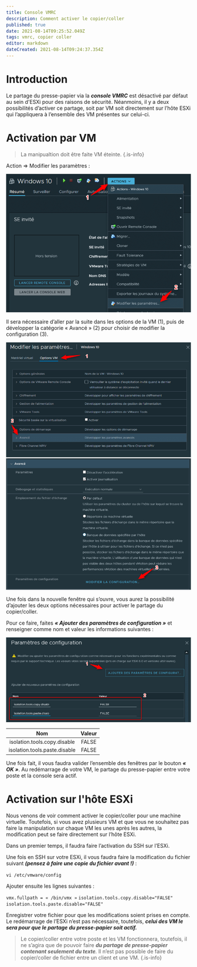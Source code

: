 ```yaml
---
title: Console VMRC
description: Comment activer le copier/coller
published: true
date: 2021-08-14T09:25:52.049Z
tags: vmrc, copier coller
editor: markdown
dateCreated: 2021-08-14T09:24:37.354Z
---
```


# Introduction
Le partage du presse-papier via la ***console VMRC*** est désactivé par défaut au sein d'ESXi pour des raisons de sécurité. Néanmoins, il y a deux possibilités d’activer ce partage, soit par VM soit directement sur l’hôte ESXi qui l’appliquera à l’ensemble des VM présentes sur celui-ci.

# Activation par VM

> La manipualtion doit être faite VM éteinte.
{.is-info}

Action => Modifier les paramètres :

![etape_1.png](/images/etape_1.png)

Il sera nécessaire d’aller par la suite dans les options de la VM (1), puis de développer la catégorie « Avancé » (2) pour choisir de modifier la configuration (3).

![etape_2.png](/images/etape_2.png)
![etape_3.png](/images/etape_3.png)

Une fois dans la nouvelle fenêtre qui s’ouvre, vous aurez la possibilité d’ajouter les deux options nécessaires pour activer le partage du copier/coller.

Pour ce faire, faites ***« Ajouter des paramètres de configuration »*** et renseigner comme nom et valeur les informations suivantes :

![etape_4.png](/images/etape_4.png)

|  Nom | Valeur  |
|:-:|:-:|
|isolation.tools.copy.disable   | FALSE  |  
|isolation.tools.paste.disable   | FALSE  |

Une fois fait, il vous faudra valider l’ensemble des fenêtres par le bouton ***« OK »***.
Au redémarrage de votre VM, le partage du presse-papier entre votre poste et la console sera actif.

# Activation sur l'hôte ESXi

Nous venons de voir comment activer le copier/coller pour une machine virtuelle. Toutefois, si vous avez plusieurs VM et que vous ne souhaitez pas faire la manipulation sur chaque VM les unes après les autres, la modification peut se faire directement sur l’hôte ESXi.

Dans un premier temps, il faudra faire l’activation du SSH sur l’ESXi.

Une fois en SSH sur votre ESXi, il vous faudra faire la modification du fichier suivant ***(pensez à faire une copie du fichier avant !)*** : 

`vi /etc/vmware/config`

Ajouter ensuite les lignes suivantes :

`vmx.fullpath = « /bin/vmx »`
`isolation.tools.copy.disable="FALSE"`
`isolation.tools.paste.disable="FALSE"`

Enregistrer votre fichier pour que les modifications soient prises en compte. Le redémarrage de l’ESXi n’est pas nécessaire, toutefois, ***celui des VM le sera pour que le partage du presse-papier soit actif.***

> Le copier/coller entre votre poste et les VM fonctionnera, toutefois, il ne s’agira que de pouvoir faire ***du partage de presse-papier contenant seulement du texte**.* Il n’est pas possible de faire du copier/coller de fichier entre un client et une VM.
{.is-info}
